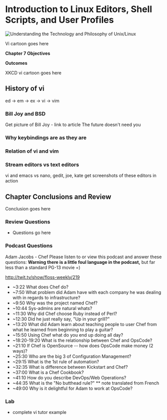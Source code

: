 # Introduction to Linux Editors, Shell Scripts, and User Profiles  
![Understanding the Technology and Philosophy of Unix/Linux](http://imgs.xkcd.com/comics/2038.png "Understanding the Technology and Philosophy of Unix/Linux")

Vi cartoon goes here

__Chapter 7 Objectives__



__Outcomes__

XKCD vi cartoon goes here

## History of vi

ed -> em -> ex -> vi -> vim

### Bill Joy and BSD

  Get picture of Bill Joy - link to article The future doesn't need you
  
### Why keybindings are as they are


### Relation of vi and vim


### Stream editors vs text editors

vi and emacs vs nano, gedit, joe, kate
get screenshots of these editors in action


## Chapter Conclusions and Review

  Conclusion goes here

### Review Questions

  * Questions go here

### Podcast Questions

Adam Jacobs - Chef
Please listen to or view this podcast and answer these questions: 
**Warning there is a little foul language in the podcast,** but far less than a standard PG-13 movie =)

http://twit.tv/show/floss-weekly/219

  * ~3:22 What does Chef do?
  * ~7:50 What problem did Adam have with each company he was dealing with in regards to infrastructure?
  * ~9:50 Why was the project named Chef?
  * ~10:44 Sys-admins are natural whats?
  * ~11:30 Why did Chef choose Ruby instead of Perl?
  * ~12:30 Did he just really say, "Up in your grill?"
  * ~13:20 What did Adam learn about teaching people to user Chef from what he learned from beginning to play a guitar?
  * ~15:50 Using Chef what do you end up doing all day?
  * ~18:20-19:20 What is the relationship between Chef and OpsCode?
  * ~21:10 If Chef is OpenSource -- how does OpsCode make money (2 ways)?
  * ~25:30 Who are the big 3 of Configuration Management?
  * ~29:15 What is the 1st rule of automation?
  * ~32:35 What is difference between Kickstart and Chef?
  * ~37:00 What is a Chef Cookbook?
  * ~41:10 How do you describe DevOps/Web Operations?
  * ~44:35  What is the "No butthead rule?"  ** note translated from French
  * ~49:00 Why is it delightful for Adam to work at OpsCode?

### Lab

 * complete vi tutor example
 
 